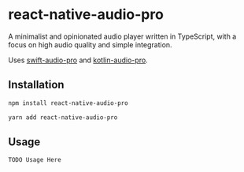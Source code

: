 # react-native-audio-pro

A minimalist and opinionated audio player written in TypeScript, with a focus on high audio quality and simple integration.

Uses [swift-audio-pro](https://github.com/evergrace-co/swift-audio-pro) and  [kotlin-audio-pro](https://github.com/evergrace-co/kotlin-audio-pro).

## Installation

```bash
npm install react-native-audio-pro
```
```bash
yarn add react-native-audio-pro
```
## Usage

```tsx
TODO Usage Here
```
